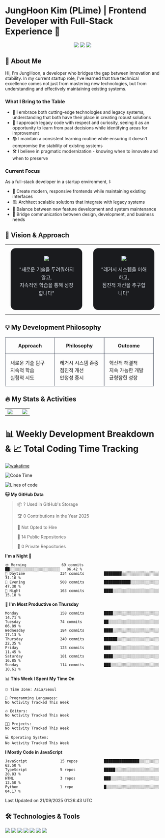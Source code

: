 # JungHoon Kim (PLime) | Frontend Developer with Full-Stack Experience 🚀

<div align="center">
  <img src="https://img.shields.io/badge/Role-Frontend%20Focused-blue" />
  <img src="https://img.shields.io/badge/Approach-Full%20Stack-green" />
  <img src="https://img.shields.io/badge/Status-Open%20to%20Work-brightgreen" />
</div>

<h2 align="left">🚀 About Me</h2>

Hi, I'm JungHoon, a developer who bridges the gap between innovation and stability. In my current startup role, I've learned that true technical excellence comes not just from mastering new technologies, but from understanding and effectively maintaining existing systems.

### What I Bring to the Table
- 🔄 I embrace both cutting-edge technologies and legacy systems, understanding that both have their place in creating robust solutions
- 🎯 I approach legacy code with respect and curiosity, seeing it as an opportunity to learn from past decisions while identifying areas for improvement
- 📚 I maintain a consistent learning routine while ensuring it doesn't compromise the stability of existing systems
- 🛠️ I believe in pragmatic modernization - knowing when to innovate and when to preserve

### Current Focus
As a full-stack developer in a startup environment, I:
- 🎨 Create modern, responsive frontends while maintaining existing interfaces
- 🏗️ Architect scalable solutions that integrate with legacy systems
- 📐 Balance between new feature development and system maintenance
- 🤝 Bridge communication between design, development, and business needs

<h2 align="left">🎯 Vision & Approach</h2>


<div align="center">
<table width="100%" cellspacing="0" cellpadding="0">
<tr>
<td>
<div align="center" style="background: #1a1b1e; padding: 25px; border-radius: 16px; margin: 10px;">
<div style="margin-bottom: 15px;">
<img src="https://img.shields.io/badge/NEW-Learning%20Latest%20Tech-4299E1?style=for-the-badge&logoColor=white&labelColor=2D3748" />
</div>
<p style="color: #E2E8F0; font-size: 16px; line-height: 1.6;">
"새로운 기술을 두려워하지 않고,<br/>지속적인 학습을 통해 성장합니다"
</p>
</div>
</td>
<td>
<div align="center" style="background: #1a1b1e; padding: 25px; border-radius: 16px; margin: 10px;">
<div style="margin-bottom: 15px;">
<img src="https://img.shields.io/badge/LEGACY-System%20Expert-48BB78?style=for-the-badge&logoColor=white&labelColor=2D3748" />
</div>
<p style="color: #E2E8F0; font-size: 16px; line-height: 1.6;">
"레거시 시스템을 이해하고,<br/>점진적 개선을 추구합니다"
</p>
</div>
</td>
</tr>
</table>
</div>

<h2 align="left">💡 My Development Philosophy</h2>

<div align="center" style="width: 100%; margin: 20px 0;">
<table style="width: 100%; border-collapse: collapse;">
<thead>
<tr>
<th style="width: 33%; text-align: center; padding: 16px; border: 1px solid #2d3748;">Approach</th>
<th style="width: 33%; text-align: center; padding: 16px; border: 1px solid #2d3748;">Philosophy</th>
<th style="width: 33%; text-align: center; padding: 16px; border: 1px solid #2d3748;">Outcome</th>
</tr>
</thead>
<tbody>
<tr>
<td style="vertical-align: top; padding: 16px; border: 1px solid #2d3748;">
<ul style="list-style-type: none; padding-left: 0; margin: 0;">
<li>새로운 기술 탐구</li>
<li>지속적 학습</li>
<li>실험적 시도</li>
</ul>
</td>
<td style="vertical-align: top; padding: 16px; border: 1px solid #2d3748;">
<ul style="list-style-type: none; padding-left: 0; margin: 0;">
<li>레거시 시스템 존중</li>
<li>점진적 개선</li>
<li>안정성 중시</li>
</ul>
</td>
<td style="vertical-align: top; padding: 16px; border: 1px solid #2d3748;">
<ul style="list-style-type: none; padding-left: 0; margin: 0;">
<li>혁신적 해결책</li>
<li>지속 가능한 개발</li>
<li>균형잡힌 성장</li>
</ul>
</td>
</tr>
</tbody>
</table>
</div>

<h2 align="left">🔥 My Stats & Activities</h2>

<div align="center">
<table>
<tr>
<td valign="center" width="60%">
<img src="https://github-readme-stats.vercel.app/api?username=JungHoon0814&show_icons=true&hide_border=true&title_color=3178C6&text_color=8b949e&icon_color=3178C6&bg_color=00000000&hide_title=false&hide_rank=false&include_all_commits=true&count_private=true&custom_title=Lime's%20Github%20Stats&card_width=600" />
</td>
<td valign="center" width="40%">
<img src="https://github-readme-stats.vercel.app/api/top-langs/?username=JungHoon0814&layout=compact&hide_border=true&title_color=3178C6&text_color=8b949e&bg_color=00000000&langs_count=6&custom_title=Most%20Used%20Languages" />
</td>
</tr>
</table>
</div>

# 📊 Weekly Development Breakdown & 📈 Total Coding Time Tracking

[![wakatime](https://wakatime.com/badge/user/004f411d-5735-4222-8703-487a7c04c138.svg)](https://wakatime.com/@004f411d-5735-4222-8703-487a7c04c138)

<!--START_SECTION:waka-->
![Code Time](http://img.shields.io/badge/Code%20Time-288%20hrs%2045%20mins-blue)

![Lines of code](https://img.shields.io/badge/From%20Hello%20World%20I%27ve%20Written-2.6%20million%20lines%20of%20code-blue)

**🐱 My GitHub Data** 

> 📦 ? Used in GitHub's Storage 
 > 
> 🏆 0 Contributions in the Year 2025
 > 
> 🚫 Not Opted to Hire
 > 
> 📜 14 Public Repositories 
 > 
> 🔑 0 Private Repositories 
 > 
**I'm a Night 🦉** 

```text
🌞 Morning                69 commits          ██░░░░░░░░░░░░░░░░░░░░░░░   06.42 % 
🌆 Daytime                334 commits         ████████░░░░░░░░░░░░░░░░░   31.10 % 
🌃 Evening                508 commits         ████████████░░░░░░░░░░░░░   47.30 % 
🌙 Night                  163 commits         ████░░░░░░░░░░░░░░░░░░░░░   15.18 % 
```
📅 **I'm Most Productive on Thursday** 

```text
Monday                   158 commits         ████░░░░░░░░░░░░░░░░░░░░░   14.71 % 
Tuesday                  74 commits          ██░░░░░░░░░░░░░░░░░░░░░░░   06.89 % 
Wednesday                184 commits         ████░░░░░░░░░░░░░░░░░░░░░   17.13 % 
Thursday                 240 commits         ██████░░░░░░░░░░░░░░░░░░░   22.35 % 
Friday                   123 commits         ███░░░░░░░░░░░░░░░░░░░░░░   11.45 % 
Saturday                 181 commits         ████░░░░░░░░░░░░░░░░░░░░░   16.85 % 
Sunday                   114 commits         ███░░░░░░░░░░░░░░░░░░░░░░   10.61 % 
```


📊 **This Week I Spent My Time On** 

```text
🕑︎ Time Zone: Asia/Seoul

💬 Programming Languages: 
No Activity Tracked This Week

🔥 Editors: 
No Activity Tracked This Week

🐱‍💻 Projects: 
No Activity Tracked This Week

💻 Operating System: 
No Activity Tracked This Week
```

**I Mostly Code in JavaScript** 

```text
JavaScript               15 repos            ████████████████░░░░░░░░░   62.50 % 
TypeScript               5 repos             █████░░░░░░░░░░░░░░░░░░░░   20.83 % 
HTML                     3 repos             ███░░░░░░░░░░░░░░░░░░░░░░   12.50 % 
Python                   1 repo              █░░░░░░░░░░░░░░░░░░░░░░░░   04.17 % 
```




 Last Updated on 21/09/2025 01:26:43 UTC
<!--END_SECTION:waka-->

<h2 align="left">🛠️ Technologies & Tools</h2>


<p>
  <img src="https://img.shields.io/badge/HTML5-E34F26?style=for-the-badge&logo=html5&logoColor=white" />
  <img src="https://img.shields.io/badge/CSS3-1572B6?style=for-the-badge&logo=css3&logoColor=white" />
  <img src="https://img.shields.io/badge/Sass-CC6699?style=for-the-badge&logo=sass&logoColor=white" />
  <img src="https://img.shields.io/badge/JavaScript-F7DF1E?style=for-the-badge&logo=javascript&logoColor=black" />
  <img src="https://img.shields.io/badge/TypeScript-3178C6?style=for-the-badge&logo=typescript&logoColor=white" />
  <img src="https://img.shields.io/badge/React-61DAFB?style=for-the-badge&logo=react&logoColor=black" />
  <img src="https://img.shields.io/badge/Figma-F24E1E?style=for-the-badge&logo=figma&logoColor=white" />
</p>


<!---
JungHoon0814/JungHoon0814 is a ✨ special ✨ repository because its `README.md` (this file) appears on your GitHub profile.
You can click the Preview link to take a look at your changes.
--->

